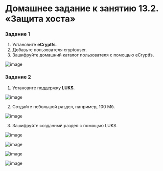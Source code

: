 # Домашнее задание к занятию 13.2. «Защита хоста»

### Задание 1

1. Установите **eCryptfs**.
2. Добавьте пользователя cryptouser.
3. Зашифруйте домашний каталог пользователя с помощью eCryptfs.

![image](https://user-images.githubusercontent.com/44001733/214923851-7a0737f4-49bf-4418-ad6c-dea58acae29b.png)

### Задание 2

1. Установите поддержку **LUKS**.

![image](https://user-images.githubusercontent.com/44001733/214940544-9bc13c24-5eeb-4699-907e-ac510feeb561.png)

2. Создайте небольшой раздел, например, 100 Мб.

![image](https://user-images.githubusercontent.com/44001733/214940305-21358457-c223-46e3-916c-f458fa0507a0.png)

3. Зашифруйте созданный раздел с помощью LUKS.

![image](https://user-images.githubusercontent.com/44001733/214943278-52c49da8-30ec-47ec-a544-fea7fc8eb7c7.png)

![image](https://user-images.githubusercontent.com/44001733/214943324-e58916c0-0fee-40a3-8b78-49afba90348a.png)

![image](https://user-images.githubusercontent.com/44001733/214944126-78c39c6d-3a35-4db7-b59d-93b444454c7c.png)

![image](https://user-images.githubusercontent.com/44001733/214944323-74ad51ef-49c8-4cb3-ab33-1d979ec19930.png)

